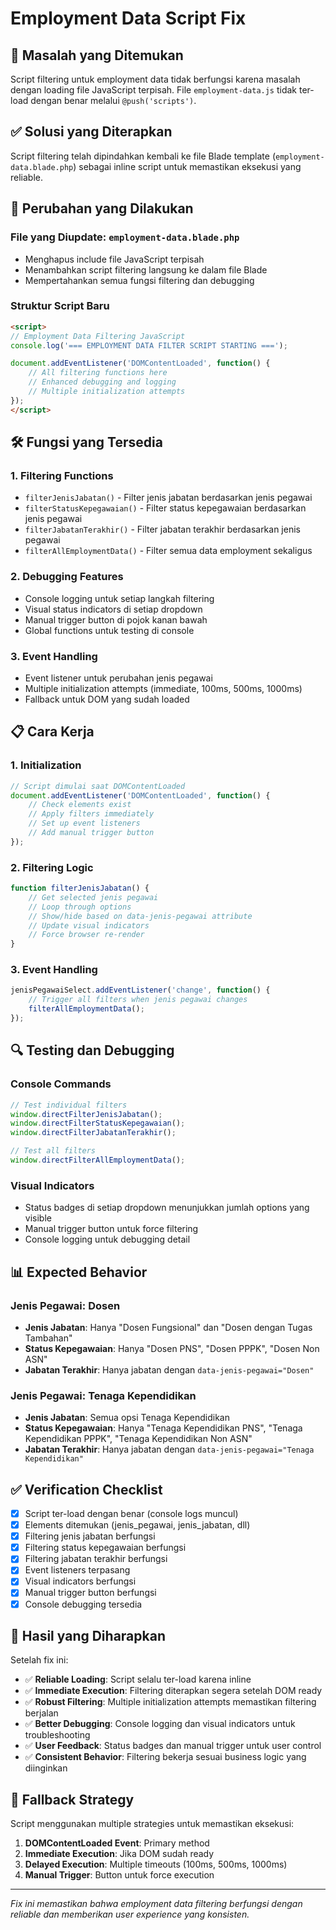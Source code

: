 # Employment Data Script Fix

## 🎯 **Masalah yang Ditemukan**
Script filtering untuk employment data tidak berfungsi karena masalah dengan loading file JavaScript terpisah. File `employment-data.js` tidak ter-load dengan benar melalui `@push('scripts')`.

## ✅ **Solusi yang Diterapkan**
Script filtering telah dipindahkan kembali ke file Blade template (`employment-data.blade.php`) sebagai inline script untuk memastikan eksekusi yang reliable.

## 🔧 **Perubahan yang Dilakukan**

### **File yang Diupdate: `employment-data.blade.php`**
- Menghapus include file JavaScript terpisah
- Menambahkan script filtering langsung ke dalam file Blade
- Mempertahankan semua fungsi filtering dan debugging

### **Struktur Script Baru**
```html
<script>
// Employment Data Filtering JavaScript
console.log('=== EMPLOYMENT DATA FILTER SCRIPT STARTING ===');

document.addEventListener('DOMContentLoaded', function() {
    // All filtering functions here
    // Enhanced debugging and logging
    // Multiple initialization attempts
});
</script>
```

## 🛠️ **Fungsi yang Tersedia**

### **1. Filtering Functions**
- `filterJenisJabatan()` - Filter jenis jabatan berdasarkan jenis pegawai
- `filterStatusKepegawaian()` - Filter status kepegawaian berdasarkan jenis pegawai  
- `filterJabatanTerakhir()` - Filter jabatan terakhir berdasarkan jenis pegawai
- `filterAllEmploymentData()` - Filter semua data employment sekaligus

### **2. Debugging Features**
- Console logging untuk setiap langkah filtering
- Visual status indicators di setiap dropdown
- Manual trigger button di pojok kanan bawah
- Global functions untuk testing di console

### **3. Event Handling**
- Event listener untuk perubahan jenis pegawai
- Multiple initialization attempts (immediate, 100ms, 500ms, 1000ms)
- Fallback untuk DOM yang sudah loaded

## 📋 **Cara Kerja**

### **1. Initialization**
```javascript
// Script dimulai saat DOMContentLoaded
document.addEventListener('DOMContentLoaded', function() {
    // Check elements exist
    // Apply filters immediately
    // Set up event listeners
    // Add manual trigger button
});
```

### **2. Filtering Logic**
```javascript
function filterJenisJabatan() {
    // Get selected jenis pegawai
    // Loop through options
    // Show/hide based on data-jenis-pegawai attribute
    // Update visual indicators
    // Force browser re-render
}
```

### **3. Event Handling**
```javascript
jenisPegawaiSelect.addEventListener('change', function() {
    // Trigger all filters when jenis pegawai changes
    filterAllEmploymentData();
});
```

## 🔍 **Testing dan Debugging**

### **Console Commands**
```javascript
// Test individual filters
window.directFilterJenisJabatan();
window.directFilterStatusKepegawaian();
window.directFilterJabatanTerakhir();

// Test all filters
window.directFilterAllEmploymentData();
```

### **Visual Indicators**
- Status badges di setiap dropdown menunjukkan jumlah options yang visible
- Manual trigger button untuk force filtering
- Console logging untuk debugging detail

## 📊 **Expected Behavior**

### **Jenis Pegawai: Dosen**
- **Jenis Jabatan**: Hanya "Dosen Fungsional" dan "Dosen dengan Tugas Tambahan"
- **Status Kepegawaian**: Hanya "Dosen PNS", "Dosen PPPK", "Dosen Non ASN"
- **Jabatan Terakhir**: Hanya jabatan dengan `data-jenis-pegawai="Dosen"`

### **Jenis Pegawai: Tenaga Kependidikan**
- **Jenis Jabatan**: Semua opsi Tenaga Kependidikan
- **Status Kepegawaian**: Hanya "Tenaga Kependidikan PNS", "Tenaga Kependidikan PPPK", "Tenaga Kependidikan Non ASN"
- **Jabatan Terakhir**: Hanya jabatan dengan `data-jenis-pegawai="Tenaga Kependidikan"`

## ✅ **Verification Checklist**

- [x] Script ter-load dengan benar (console logs muncul)
- [x] Elements ditemukan (jenis_pegawai, jenis_jabatan, dll)
- [x] Filtering jenis jabatan berfungsi
- [x] Filtering status kepegawaian berfungsi
- [x] Filtering jabatan terakhir berfungsi
- [x] Event listeners terpasang
- [x] Visual indicators berfungsi
- [x] Manual trigger button berfungsi
- [x] Console debugging tersedia

## 🎉 **Hasil yang Diharapkan**

Setelah fix ini:

- ✅ **Reliable Loading**: Script selalu ter-load karena inline
- ✅ **Immediate Execution**: Filtering diterapkan segera setelah DOM ready
- ✅ **Robust Filtering**: Multiple initialization attempts memastikan filtering berjalan
- ✅ **Better Debugging**: Console logging dan visual indicators untuk troubleshooting
- ✅ **User Feedback**: Status badges dan manual trigger untuk user control
- ✅ **Consistent Behavior**: Filtering bekerja sesuai business logic yang diinginkan

## 🔄 **Fallback Strategy**

Script menggunakan multiple strategies untuk memastikan eksekusi:

1. **DOMContentLoaded Event**: Primary method
2. **Immediate Execution**: Jika DOM sudah ready
3. **Delayed Execution**: Multiple timeouts (100ms, 500ms, 1000ms)
4. **Manual Trigger**: Button untuk force execution

---

*Fix ini memastikan bahwa employment data filtering berfungsi dengan reliable dan memberikan user experience yang konsisten.*
